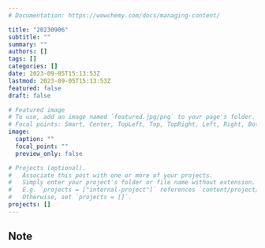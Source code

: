 ```yaml
---
# Documentation: https://wowchemy.com/docs/managing-content/

title: "20230906"
subtitle: ""
summary: ""
authors: []
tags: []
categories: []
date: 2023-09-05T15:13:53Z
lastmod: 2023-09-05T15:13:53Z
featured: false
draft: false

# Featured image
# To use, add an image named `featured.jpg/png` to your page's folder.
# Focal points: Smart, Center, TopLeft, Top, TopRight, Left, Right, BottomLeft, Bottom, BottomRight.
image:
  caption: ""
  focal_point: ""
  preview_only: false

# Projects (optional).
#   Associate this post with one or more of your projects.
#   Simply enter your project's folder or file name without extension.
#   E.g. `projects = ["internal-project"]` references `content/project/deep-learning/index.md`.
#   Otherwise, set `projects = []`.
projects: []
---
```


## Note

